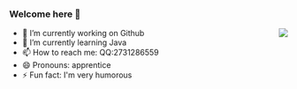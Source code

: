 ### Welcome here 👋

<img align="right" src="https://github-readme-stats.vercel.app/api?username=liuhengzhix&hide_title=true&show_icons=true&include_all_commits=true&line_height=21&bg_color=0,EC6C6C,FFD479,FFFC79,73FA79&theme=graywhite&locale=cn" />

- 🔭 I’m currently working on Github
- 🌱 I’m currently learning Java
- 📫 How to reach me: QQ:2731286559
- 😄 Pronouns: apprentice
- ⚡ Fun fact: I'm very humorous
